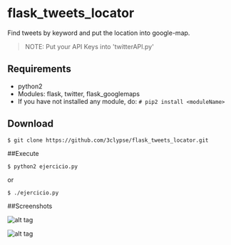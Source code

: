 # flask_tweets_locator
Find tweets by keyword and put the location into google-map. 

>NOTE: Put your API Keys into 'twitterAPI.py'

## Requirements

 * python2
 * Modules: flask, twitter, flask_googlemaps
 * If you have not installed any module, do: 
 ``` # pip2 install <moduleName> ```

## Download

```
$ git clone https://github.com/3clypse/flask_tweets_locator.git
```

##Execute

```
$ python2 ejercicio.py
``` 
or 
```
$ ./ejercicio.py
```

##Screenshots

![alt tag](https://raw.githubusercontent.com/3clypse/flask_tweets_locator/master/img/screen1.png)

![alt tag](https://raw.githubusercontent.com/3clypse/flask_tweets_locator/master/img/screen2.png)